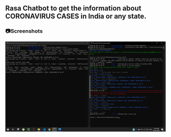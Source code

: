 ## Rasa Chatbot to get the information about CORONAVIRUS CASES in India or any state.

### :camera:Screenshots

![original_image](https://github.com/prachi0112/9eye/blob/master/screenshots/covid19_bot.png)

